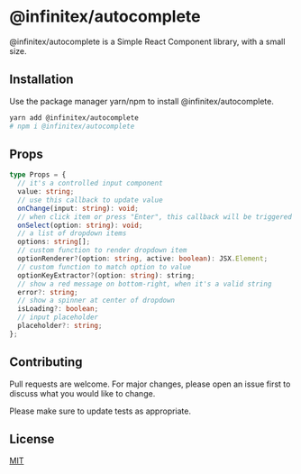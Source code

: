 # @infinitex/autocomplete

@infinitex/autocomplete is a Simple React Component library, with a small size.

## Installation

Use the package manager yarn/npm to install @infinitex/autocomplete.

```bash
yarn add @infinitex/autocomplete
# npm i @infinitex/autocomplete
```

## Props

```ts
type Props = {
  // it's a controlled input component
  value: string;
  // use this callback to update value
  onChange(input: string): void;
  // when click item or press "Enter", this callback will be triggered
  onSelect(option: string): void;
  // a list of dropdown items
  options: string[];
  // custom function to render dropdown item
  optionRenderer?(option: string, active: boolean): JSX.Element;
  // custom function to match option to value
  optionKeyExtractor?(option: string): string;
  // show a red message on bottom-right, when it's a valid string
  error?: string;
  // show a spinner at center of dropdown
  isLoading?: boolean;
  // input placeholder
  placeholder?: string;
};
```

## Contributing

Pull requests are welcome. For major changes, please open an issue first to discuss what you would like to change.

Please make sure to update tests as appropriate.

## License

[MIT](https://choosealicense.com/licenses/mit/)
